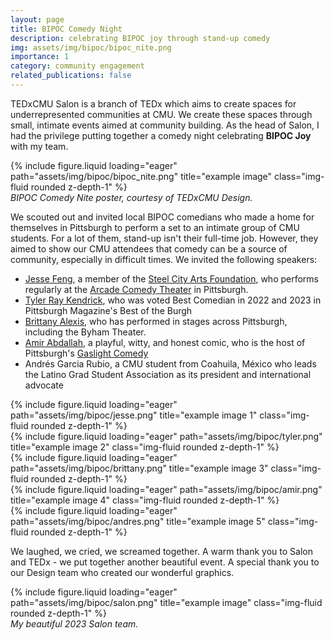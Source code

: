 ```yaml
---
layout: page
title: BIPOC Comedy Night
description: celebrating BIPOC joy through stand-up comedy
img: assets/img/bipoc/bipoc_nite.png
importance: 1
category: community engagement
related_publications: false
---
```


TEDxCMU Salon is a branch of TEDx which aims to create spaces for underrepresented communities at CMU. We create these spaces through small, intimate events aimed at community building. As the head of Salon, I had the privilege putting together a comedy night celebrating **BIPOC Joy** with my team. 

<div class="row justify-content-center">
    <div class="col-sm-6 mt-3 mt-md-0 text-center">
        <div class="img-container">
            {% include figure.liquid loading="eager" path="assets/img/bipoc/bipoc_nite.png" title="example image" class="img-fluid rounded z-depth-1" %}
        </div>
        <div class="caption mt-2">
            <em>BIPOC Comedy Nite poster, courtesy of TEDxCMU Design.</em>
        </div>
    </div>
</div>


We scouted out and invited local BIPOC comedians who made a home for themselves in Pittsburgh to perform a set to an intimate group of CMU students. For a lot of them, stand-up isn't their full-time job. However, they aimed to show our CMU attendees that comedy can be a source of community, especially in difficult times. We invited the following speakers:
- [Jesse Feng](https://www.instagram.com/jessefengcomedy/), a member of the [Steel City Arts Foundation](https://www.steelcityaf.com/), who performs regularly at the [Arcade Comedy Theater](https://www.arcadecomedytheater.com/) in Pittsburgh. 
- [Tyler Ray Kendrick](https://www.instagram.com/tylerraykendrick/), who was voted Best Comedian in 2022 and 2023 in Pittsburgh Magazine's Best of the Burgh
- [Brittany Alexis](https://www.instagram.com/bfeldz/), who has performed in stages across Pittsburgh, including the Byham Theater.
- [Amir Abdallah](https://www.instagram.com/theamirabdallah/), a playful, witty, and honest comic, who is the host of Pittsburgh's [Gaslight Comedy](https://www.instagram.com/gaslightcomedypgh)
- Andrés Garcia Rubio, a CMU student from Coahuila, México who leads the Latino Grad Student Association as its president and international advocate

<div class="row">
    <div class="col-sm-4 mt-3">
        {% include figure.liquid loading="eager" path="assets/img/bipoc/jesse.png" title="example image 1" class="img-fluid rounded z-depth-1" %}
        <div class="caption text-center"><em></em></div>
    </div>
    <div class="col-sm-4 mt-3">
        {% include figure.liquid loading="eager" path="assets/img/bipoc/tyler.png" title="example image 2" class="img-fluid rounded z-depth-1" %}
        <div class="caption text-center"><em></em></div>
    </div>
    <div class="col-sm-4 mt-3">
        {% include figure.liquid loading="eager" path="assets/img/bipoc/brittany.png" title="example image 3" class="img-fluid rounded z-depth-1" %}
        <div class="caption text-center"><em></em></div>
    </div>
    <div class="col-sm-4 mt-3">
        {% include figure.liquid loading="eager" path="assets/img/bipoc/amir.png" title="example image 4" class="img-fluid rounded z-depth-1" %}
        <div class="caption text-center"><em></em></div>
    </div>
    <div class="col-sm-4 mt-3">
        {% include figure.liquid loading="eager" path="assets/img/bipoc/andres.png" title="example image 5" class="img-fluid rounded z-depth-1" %}
        <div class="caption text-center"><em></em></div>
    </div>
</div>


We laughed, we cried, we screamed together. A warm thank you to Salon and TEDx - we put together another beautiful event. A special thank you to our Design team who created our wonderful graphics.

<div class="row justify-content-center">
    <div class="col-sm-4 mt-3 mt-md-0 text-center">
        <div class="img-container">
            {% include figure.liquid loading="eager" path="assets/img/bipoc/salon.png" title="example image" class="img-fluid rounded z-depth-1" %}
        </div>
        <div class="caption mt-2">
            <em>My beautiful 2023 Salon team.</em>
        </div>
    </div>
</div>


